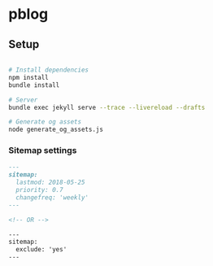 # pblog

## Setup

```bash

# Install dependencies
npm install
bundle install

# Server
bundle exec jekyll serve --trace --livereload --drafts

# Generate og assets
node generate_og_assets.js
```

### Sitemap settings

```markdown
---
sitemap:
  lastmod: 2018-05-25
  priority: 0.7
  changefreq: 'weekly'
---

<!-- OR -->

---
sitemap:
  exclude: 'yes'
---
```
